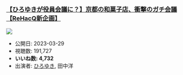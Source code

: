 ### [【ひろゆきが役員会議に？】京都の和菓子店、衝撃のガチ会議【ReHacQ新企画】](https://www.youtube.com/watch?v=d5OufWqLubc)
[![](https://img.youtube.com/vi/d5OufWqLubc/sddefault.jpg)](https://www.youtube.com/watch?v=d5OufWqLubc)
-   公開日: 2023-03-29
-   視聴数: 191,727
-   **いいね数: 4,732**
-   出演者: [ひろゆき](/rehacq_fan/people/ひろゆき "wikilink"), 田中洋
